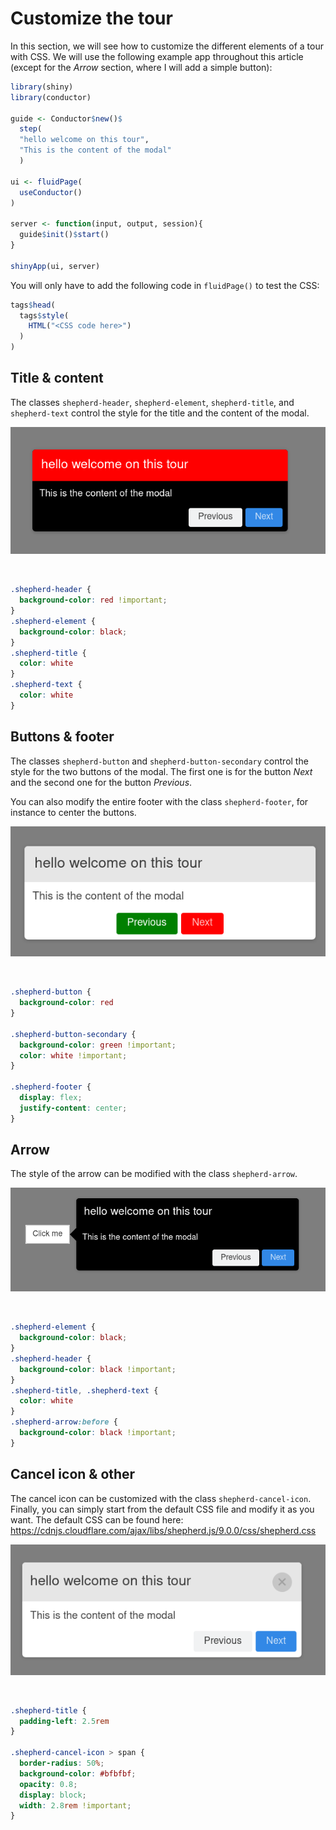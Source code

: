 # Customize the tour


In this section, we will see how to customize the different elements of
a tour with CSS. We will use the following example app throughout this
article (except for the *Arrow* section, where I will add a simple
button):

``` r
library(shiny)
library(conductor)

guide <- Conductor$new()$
  step(
  "hello welcome on this tour",
  "This is the content of the modal"
  )

ui <- fluidPage(
  useConductor()
)

server <- function(input, output, session){
  guide$init()$start()
}

shinyApp(ui, server)
```

You will only have to add the following code in `fluidPage()` to test
the CSS:

``` r
tags$head(
  tags$style(
    HTML("<CSS code here>")
  )
)
```

## Title & content

<!-- panels:start -->
<!-- div:left-panel -->

The classes `shepherd-header`, `shepherd-element`, `shepherd-title`, and
`shepherd-text` control the style for the title and the content of the
modal.

![](assets/title_and_content.png)

 

<!-- div:right-panel -->

``` css
.shepherd-header {
  background-color: red !important;
}
.shepherd-element {
  background-color: black;
}
.shepherd-title {
  color: white
}
.shepherd-text {
  color: white
}
```

<!-- panels:end -->

## Buttons & footer

<!-- panels:start -->
<!-- div:left-panel -->

The classes `shepherd-button` and `shepherd-button-secondary` control
the style for the two buttons of the modal. The first one is for the
button *Next* and the second one for the button *Previous*.

You can also modify the entire footer with the class `shepherd-footer`,
for instance to center the buttons.

![](assets/buttons.png)

 

<!-- div:right-panel -->

``` css
.shepherd-button {
  background-color: red 
}

.shepherd-button-secondary {
  background-color: green !important;
  color: white !important;
}

.shepherd-footer {
  display: flex;
  justify-content: center;
}
```

<!-- panels:end -->

## Arrow

<!-- panels:start -->
<!-- div:left-panel -->

The style of the arrow can be modified with the class `shepherd-arrow`.

![](assets/arrow.png)

 

<!-- div:right-panel -->

``` css
.shepherd-element {
  background-color: black;
}
.shepherd-header {
  background-color: black !important;
}
.shepherd-title, .shepherd-text {
  color: white
}
.shepherd-arrow:before {
  background-color: black !important;
}
```

<!-- panels:end -->

## Cancel icon & other

<!-- panels:start -->
<!-- div:left-panel -->

The cancel icon can be customized with the class `shepherd-cancel-icon`.
Finally, you can simply start from the default CSS file and modify it as
you want. The default CSS can be found here:
https://cdnjs.cloudflare.com/ajax/libs/shepherd.js/9.0.0/css/shepherd.css

![](assets/cancel-icon.png)

 

<!-- div:right-panel -->

``` css
.shepherd-title {
  padding-left: 2.5rem
}

.shepherd-cancel-icon > span {
  border-radius: 50%;
  background-color: #bfbfbf;
  opacity: 0.8;
  display: block;
  width: 2.8rem !important;
}
```

<!-- panels:end -->
